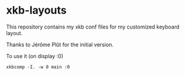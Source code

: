 xkb-layouts
===========

This repository contains my xkb conf files for my customized keyboard layout.

Thanks to Jérôme Plût for the initial version.

To use it (on display :0)

    xkbcomp -I. -w 0 main :0
